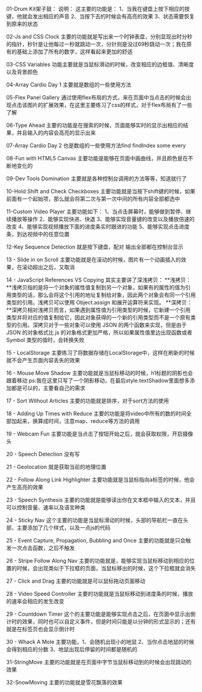 ﻿
01-Drum Kit架子鼓：
说明：
这主要的功能是：
1、当我在键盘上按下相应的按键，他就会发出相应的声音
2、当按下去的时候会有高亮的效果
3、状态需要恢复到原来的状态


02-Js and CSS Clock
主要的功能就是写出来一个时钟表盘，分别显现出时分秒的指针，秒针是让他每过一秒就跳动一次，分针则是没过69秒跳动一次；我在原有的基础上添加了所有的数字，这样看起来更加的舒适

03-CSS Variables
功能主要就是当鼠标滑动的时候，改变相应的边框值、清晰度以及背景颜色

04-Array Cardio Day 1
主要就是数组的一些使用方法

05-Flex Panel Gallery
通过使用flex布局的方式，来在页面中当点击的时候会出现点击该图片的扩展效果，在这里主要练习了css的样式，对于flex布局有了一些了解

06-Type Ahead
主要的功能是在搜索的时候，页面能够实时的显示出相应的结果，并且输入的内容会高亮的显示出来

07-Array Cardio Day 2
也是数组的一些使用方法find findIndex some every

08-Fun with HTML5 Canvas
主要功能是能够在页面中画曲线，并且颜色是在不断地变化的

09-Dev Tools Domination
主要就是各种控制台调用的方法等等，知道就行了

10-Hold Shift and Check Checkboxes
主要功能就是当按下shift键的时候，如果前面有一个起始项，那么就会将第二次与第一次中间的所有内容全部都选中

11-Custom Video Player
主要功能如下：
1、当点击屏幕时，能够做到暂停、继续播放等操作
2、能够实现快进、快退
3、能够实现音量键的改变以及播放倍速的改变
4、能够实现视频播放下面的进度条实时跟进的功能
5、能够实现点击进度条，到达视频中的任意位置

12-Key Sequence Detection
就是按下键盘，配对 输出全部都在控制台显示

13 - Slide in on Scroll
主要功能就是在滚动的时候，图片有一个动画插入的效果，在滚动超出之后，又取消

14 - JavaScript References VS Copying
其实主要讲了深浅拷贝：
**浅拷贝：**浅拷贝指的是将一个对象的属性值复制到另一个对象，如果有的属性的值为引用类型的话，那么会将这个引用的地址复制给对象，因此两个对象会有同一个引用类型的引用。浅拷贝可以使用 Object.assign 和展开运算符来实现。
**深拷贝：**深拷贝相对浅拷贝而言，如果遇到属性值为引用类型的时候，它新建一个引用类型并将对应的值复制给它，因此对象获得的一个新的引用类型而不是一个原有类型的引用。深拷贝对于一些对象可以使用 JSON 的两个函数来实现，但是由于 JSON 的对象格式比 js 的对象格式更加严格，所以如果属性值里边出现函数或者 Symbol 类型的值时，会转换失败

15 - LocalStorage
主要练习了将数据存储在LocalStorage中，这样在刷新的时候就不会产生页面内容丢失的效果

16 - Mouse Move Shadow
主要功能就是当鼠标移动的时候，h1标题的阴影也会跟着移动  ps:我在这里只写了一个阴影移动，在最后style.textShadow里面想多添加都是可以的，主要看自己的需求

17 - Sort Without Articles
主要的功能就是排序，对于sort方法的使用

18 - Adding Up Times with Reduce
主要的功能是将video中所有的数的时间全部加起来，换算成时间，注意map、reduce等方法的调用

19 - Webcam Fun
主要功能是当点击了按钮开始之后，就会获取权限，开启摄像头

20 - Speech Detection
没有写

21 - Geolocation
就是获取当前的地理位置

22 - Follow Along Link Highlighter
主要功能就是当鼠标指向a标签的时候，他会产生高亮的效果

23 - Speech Synthesis
主要的功能就是能够读出你在文本框中输入的文本，并且可以控制音量、速率以及语言种类

24 - Sticky Nav
这个主要的功能是当鼠标滑动的时候，头部的导航栏一直在头部，主要添加了几个样式，以及一点js的代码

25 - Event Capture, Propagation, Bubbling and Once
主要的功能就是只会触发一次点击函数，之后不触发

26 - Stripe Follow Along Nav
主要的功能就是，能够实现当鼠标移动到相应的位置的时候，会出现类似于下拉框的页面，当鼠标移出的时候，这个下拉框就会消失

27 - Click and Drag
主要的功能就是可以鼠标拖动页面移动

28 - Video Speed Controller
主要的功能就是当鼠标移动到进度条的时候，播放的速率会相应的发生改变

29 - Countdown Timer
这个的主要功能是能够实现点击之后，在页面中显示出倒计时的效果，同时也可以自定义事件，但是时间只能是以分钟的形式显示的；还有就是在标签页也会显示倒计时

30 - Whack A Mole
主要功能，1、会随机出现小的地鼠
2、当你点击地鼠的时候会得到相应的分数
3、地鼠出现后停留的时间都是随机的

31-StringMove
主要的功能就是在页面中字节当鼠标移动到的时候会出现跳动的效果

32-SnowMoving
主要的功能就是雪花飘落的效果